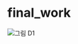 # final_work
![그림 D1](https://user-images.githubusercontent.com/73155038/101273157-55fb6580-37d6-11eb-9321-dd4ed5ebc100.png)
